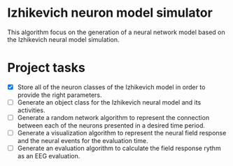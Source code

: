# Izhikevich neuron model simulator

This algorithm focus on the generation of a neural network model based on the Izhikevich neural model simulation.

# Project tasks
- [x] Store all of the neuron classes of the Izhikevich model in order to provide the right parameters.
- [ ] Generate an object class for the Izhikevich neural model and its activities.
- [ ] Generate a random network algorithm to represent the connection between each of the neurons presented in a desired time period.
- [ ] Generate a visualization algorithm to represent the neural field response and the neural events for the evaluation time.
- [ ] Generate an evaluation algorithm to calculate the field response rythm as an EEG evaluation.
